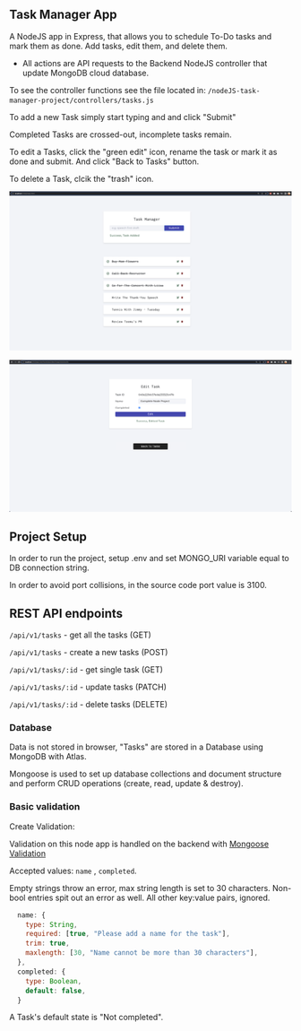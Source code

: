 ## Task Manager App

A NodeJS app in Express, that allows you to schedule To-Do tasks and mark them as done. Add tasks, edit them, and delete them.

- All actions are API requests to the Backend NodeJS controller that update MongoDB cloud database.

To see the controller functions see the file located in: `/nodeJS-task-manager-project/controllers/tasks.js`

To add a new Task simply start typing and and click "Submit"

Completed Tasks are crossed-out, incomplete tasks remain.

To edit a Tasks, click the "green edit" icon, rename the task or mark it as done and submit. And click "Back to Tasks" button.

To delete a Task, clcik the "trash" icon.

![NOde-Task-Manager-App](https://github.com/RhonnieAl/nodeJS-task-manager-project/blob/master/screenshots/Screenshot1.png)

![Edit-Feature](https://github.com/RhonnieAl/nodeJS-task-manager-project/blob/master/screenshots/Screenshot2.png)

## Project Setup

In order to run the project, setup .env and set MONGO_URI variable equal to DB connection string.

In order to avoid port collisions, in the source code port value is 3100.

## REST API endpoints

`/api/v1/tasks` - get all the tasks (GET)

`/api/v1/tasks` - create a new tasks (POST)

`/api/v1/tasks/:id` - get single task (GET)

`/api/v1/tasks/:id` - update tasks (PATCH)

`/api/v1/tasks/:id` - delete tasks (DELETE)

### Database

Data is not stored in browser, "Tasks" are stored in a Database using MongoDB with Atlas.

Mongoose is used to set up database collections and document structure and perform CRUD operations (create, read, update & destroy).

### Basic validation

Create Validation:

Validation on this node app is handled on the backend with [Mongoose Validation](https://mongoosejs.com/docs/validation.html)

Accepted values: `name` , `completed`.

Empty strings throw an error, max string length is set to 30 characters. Non-bool entries spit out an error as well. All other key:value pairs, ignored.

```js
  name: {
    type: String,
    required: [true, "Please add a name for the task"],
    trim: true,
    maxlength: [30, "Name cannot be more than 30 characters"],
  },
  completed: {
    type: Boolean,
    default: false,
  }
```

A Task's default state is "Not completed".
